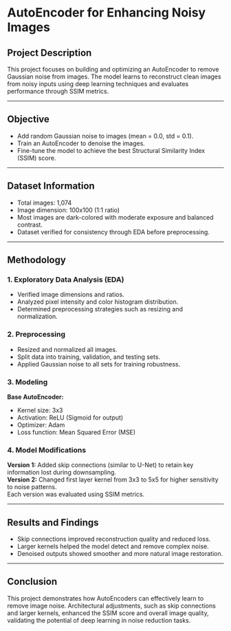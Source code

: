 # AutoEncoder for Enhancing Noisy Images

## Project Description
This project focuses on building and optimizing an AutoEncoder to remove Gaussian noise from images. The model learns to reconstruct clean images from noisy inputs using deep learning techniques and evaluates performance through SSIM metrics.

---

## Objective
- Add random Gaussian noise to images (mean = 0.0, std = 0.1).  
- Train an AutoEncoder to denoise the images.  
- Fine-tune the model to achieve the best Structural Similarity Index (SSIM) score.

---

## Dataset Information
- Total images: 1,074  
- Image dimension: 100x100 (1:1 ratio)  
- Most images are dark-colored with moderate exposure and balanced contrast.  
- Dataset verified for consistency through EDA before preprocessing.

---

## Methodology

### 1. Exploratory Data Analysis (EDA)
- Verified image dimensions and ratios.  
- Analyzed pixel intensity and color histogram distribution.  
- Determined preprocessing strategies such as resizing and normalization.

### 2. Preprocessing
- Resized and normalized all images.  
- Split data into training, validation, and testing sets.  
- Applied Gaussian noise to all sets for training robustness.

### 3. Modeling
**Base AutoEncoder:**
- Kernel size: 3x3  
- Activation: ReLU (Sigmoid for output)  
- Optimizer: Adam  
- Loss function: Mean Squared Error (MSE)

### 4. Model Modifications
**Version 1:** Added skip connections (similar to U-Net) to retain key information lost during downsampling.  
**Version 2:** Changed first layer kernel from 3x3 to 5x5 for higher sensitivity to noise patterns.  
Each version was evaluated using SSIM metrics.

---

## Results and Findings
- Skip connections improved reconstruction quality and reduced loss.  
- Larger kernels helped the model detect and remove complex noise.  
- Denoised outputs showed smoother and more natural image restoration.

---

## Conclusion
This project demonstrates how AutoEncoders can effectively learn to remove image noise. Architectural adjustments, such as skip connections and larger kernels, enhanced the SSIM score and overall image quality, validating the potential of deep learning in noise reduction tasks.
